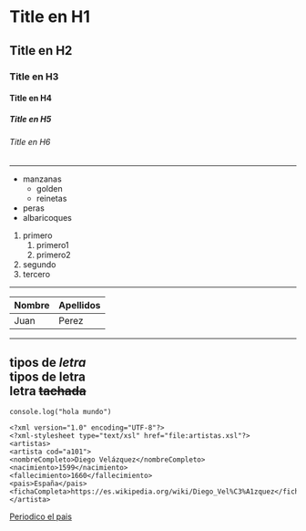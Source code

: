 <!--Encabezados -->




# Title en H1
## Title en H2
### Title en H3
#### Title en H4
##### Title en H5
###### Title en H6
---
<!-- Listas desprdenadas-->


* manzanas
   * golden
   * reinetas
* peras
* albaricoques




<!--Listas ordenadas -->


1. primero
   1. primero1
   2. primero2
2. segundo
3. tercero
---
<!--Tablas -->


|Nombre|Apellidos|
|------|---------|
|Juan  |Perez    |
---
<!--Tipos de letra -->


tipos de *letra*\
tipos de **letra**\
letra ~~tachada~~
---
<!--Generar una linea de codigo -->


`
console.log("hola mundo")
`


```
<?xml version="1.0" encoding="UTF-8"?>
<?xml-stylesheet type="text/xsl" href="file:artistas.xsl"?>
<artistas>
<artista cod="a101">
<nombreCompleto>Diego Velázquez</nombreCompleto>
<nacimiento>1599</nacimiento>
<fallecimiento>1660</fallecimiento>
<pais>España</pais>
<fichaCompleta>https://es.wikipedia.org/wiki/Diego_Vel%C3%A1zquez</fichaCompleta>
</artista>
```
<!--Acesos a pagina web -->


[Periodico el pais](https://elpais.es/ "periodico chachi")



